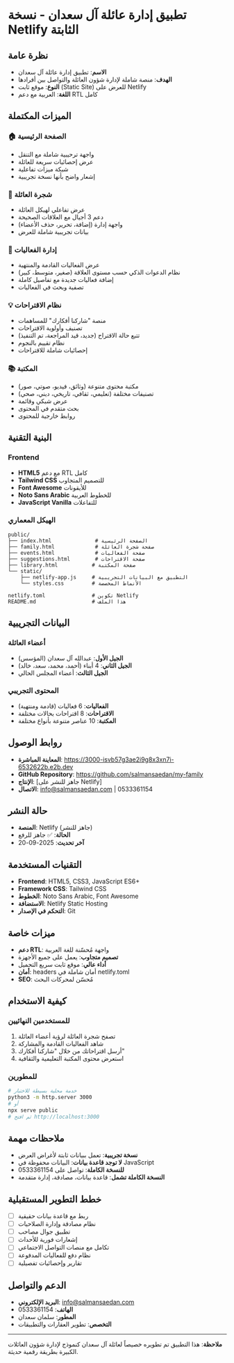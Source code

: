 # تطبيق إدارة عائلة آل سعدان - نسخة Netlify الثابتة

## نظرة عامة
- **الاسم**: تطبيق إدارة عائلة آل سعدان
- **الهدف**: منصة شاملة لإدارة شؤون العائلة والتواصل بين أفرادها
- **النوع**: موقع ثابت (Static Site) للعرض على Netlify
- **اللغة**: العربية مع دعم RTL كامل

## الميزات المكتملة

### 🏠 الصفحة الرئيسية
- واجهة ترحيبية شاملة مع التنقل
- عرض إحصائيات سريعة للعائلة
- شبكة ميزات تفاعلية
- إشعار واضح بأنها نسخة تجريبية

### 🌳 شجرة العائلة
- عرض تفاعلي لهيكل العائلة
- دعم 3 أجيال مع العلاقات الصحيحة
- واجهة إدارة (إضافة، تحرير، حذف الأعضاء)
- بيانات تجريبية شاملة للعرض

### 📅 إدارة الفعاليات
- عرض الفعاليات القادمة والمنتهية
- نظام الدعوات الذكي حسب مستوى العلاقة (صغير، متوسط، كبير)
- إضافة فعاليات جديدة مع تفاصيل كاملة
- تصفية وبحث في الفعاليات

### 💡 نظام الاقتراحات
- منصة "شاركنا أفكارك" للمساهمات
- تصنيف وأولوية الاقتراحات
- تتبع حالة الاقتراح (جديد، قيد المراجعة، تم التنفيذ)
- نظام تقييم بالنجوم
- إحصائيات شاملة للاقتراحات

### 📚 المكتبة
- مكتبة محتوى متنوعة (وثائق، فيديو، صوتي، صور)
- تصنيفات مختلفة (تعليمي، ثقافي، تاريخي، ديني، صحي)
- عرض شبكي وقائمة
- بحث متقدم في المحتوى
- روابط خارجية للمحتوى

## البنية التقنية

### Frontend
- **HTML5** مع دعم RTL كامل
- **Tailwind CSS** للتصميم المتجاوب
- **Font Awesome** للأيقونات
- **Noto Sans Arabic** للخطوط العربية
- **JavaScript Vanilla** للتفاعلات

### الهيكل المعماري
```
public/
├── index.html              # الصفحة الرئيسية
├── family.html             # صفحة شجرة العائلة  
├── events.html             # صفحة الفعاليات
├── suggestions.html        # صفحة الاقتراحات
├── library.html           # صفحة المكتبة
└── static/
    ├── netlify-app.js     # التطبيق مع البيانات التجريبية
    └── styles.css         # الأنماط المخصصة

netlify.toml               # تكوين Netlify
README.md                  # هذا الملف
```

## البيانات التجريبية

### أعضاء العائلة
- **الجيل الأول**: عبدالله آل سعدان (المؤسس)
- **الجيل الثاني**: 4 أبناء (أحمد، محمد، سعد، خالد)
- **الجيل الثالث**: أعضاء المجلس الحالي

### المحتوى التجريبي
- **الفعاليات**: 6 فعاليات (قادمة ومنتهية)
- **الاقتراحات**: 8 اقتراحات بحالات مختلفة
- **المكتبة**: 10 عناصر متنوعة بأنواع مختلفة

## روابط الوصول
- **المعاينة المباشرة**: https://3000-isvb57g3ae2i9g8x3xn7i-6532622b.e2b.dev
- **GitHub Repository**: https://github.com/salmansaedan/my-family
- **الإنتاج**: [جاهز للنشر على Netlify]
- **الاتصال**: info@salmansaedan.com | 0533361154

## حالة النشر
- **المنصة**: Netlify (جاهز للنشر)
- **الحالة**: ✅ جاهز للرفع
- **آخر تحديث**: 2025-09-20

## التقنيات المستخدمة
- **Frontend**: HTML5, CSS3, JavaScript ES6+
- **Framework CSS**: Tailwind CSS
- **الخطوط**: Noto Sans Arabic, Font Awesome
- **الاستضافة**: Netlify Static Hosting
- **التحكم في الإصدار**: Git

## ميزات خاصة
- **دعم RTL**: واجهة مُحسّنة للغة العربية
- **تصميم متجاوب**: يعمل على جميع الأجهزة
- **أداء عالي**: موقع ثابت سريع التحميل
- **أمان**: headers أمان شاملة في netlify.toml
- **SEO**: مُحسّن لمحركات البحث

## كيفية الاستخدام

### للمستخدمين النهائيين
1. تصفح شجرة العائلة لرؤية أعضاء العائلة
2. شاهد الفعاليات القادمة والمشاركة
3. أرسل اقتراحاتك من خلال "شاركنا أفكارك"
4. استعرض محتوى المكتبة التعليمية والثقافية

### للمطورين
```bash
# خدمة محلية بسيطة للاختبار
python3 -m http.server 3000
# أو
npx serve public
# ثم افتح http://localhost:3000
```

## ملاحظات مهمة
- **نسخة تجريبية**: تعمل ببيانات ثابتة لأغراض العرض
- **لا توجد قاعدة بيانات**: البيانات محفوظة في JavaScript
- **للنسخة الكاملة**: تواصل على 0533361154
- **النسخة الكاملة تشمل**: قاعدة بيانات، مصادقة، إدارة متقدمة

## خطط التطوير المستقبلية
- [ ] ربط مع قاعدة بيانات حقيقية
- [ ] نظام مصادقة وإدارة الصلاحيات
- [ ] تطبيق جوال مصاحب
- [ ] إشعارات فورية للأحداث
- [ ] تكامل مع منصات التواصل الاجتماعي
- [ ] نظام دفع للفعاليات المدفوعة
- [ ] تقارير وإحصائيات تفصيلية

## الدعم والتواصل
- **البريد الإلكتروني**: info@salmansaedan.com
- **الهاتف**: 0533361154
- **المطور**: سلمان سعدان
- **التخصص**: تطوير العقارات والتطبيقات

---

**ملاحظة**: هذا التطبيق تم تطويره خصيصاً لعائلة آل سعدان كنموذج لإدارة شؤون العائلات الكبيرة بطريقة رقمية حديثة.